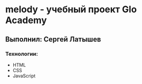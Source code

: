 # melody - учебный проект Glo Academy
## Выполнил: Сергей Латышев
### Технологии:
- HTML
- CSS
- JavaScript
